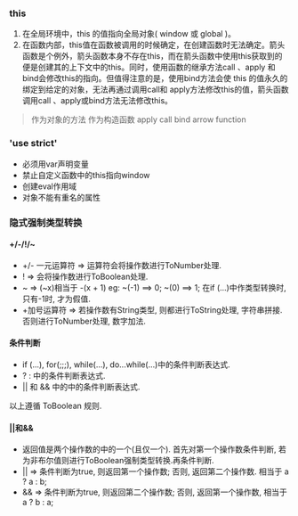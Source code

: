 ### this
1. 在全局环境中，this 的值指向全局对象( window 或 global )。
2. 在函数内部，this值在函数被调用的时候确定，在创建函数时无法确定。箭头函数是个例外，箭头函数本身不存在this，而在箭头函数中使用this获取到的便是创建其的上下文中的this。同时，使用函数的继承方法call 、apply 和bind会修改this的指向。但值得注意的是，使用bind方法会使 this 的值永久的绑定到给定的对象，无法再通过调用call和 apply方法修改this的值，箭头函数调用call 、apply或bind方法无法修改this。

> 作为对象的方法
> 作为构造函数
> apply call bind
> arrow function


### 'use strict'
- 必须用var声明变量
- 禁止自定义函数中的this指向window
- 创建eval作用域
- 对象不能有重名的属性

### 隐式强制类型转换
#### +/-/!/~

- +/- 一元运算符 => 运算符会将操作数进行ToNumber处理.
- ! => 会将操作数进行ToBoolean处理.
- ~ => (~x)相当于 -(x + 1) eg: ~(-1) ==> 0; ~(0) ==> 1; 在if (...)中作类型转换时, 只有-1时, 才为假值.
- +加号运算符 => 若操作数有String类型, 则都进行ToString处理, 字符串拼接. 否则进行ToNumber处理, 数字加法.

#### 条件判断

- if (...), for(;;;), while(...), do...while(...)中的条件判断表达式.
- ? : 中的条件判断表达式.
- || 和 && 中的中的条件判断表达式.

以上遵循 ToBoolean 规则.
#### ||和&&

- 返回值是两个操作数的中的一个(且仅一个). 首先对第一个操作数条件判断, 若为非布尔值则进行ToBoolean强制类型转换.再条件判断.
- || => 条件判断为true, 则返回第一个操作数; 否则, 返回第二个操作数. 相当于 a ? a : b;
- && => 条件判断为true, 则返回第二个操作数; 否则, 返回第一个操作数, 相当于 a ? b : a;